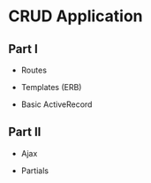 # CRUD Application

## Part I

* Routes

* Templates (ERB)

* Basic ActiveRecord

## Part II

* Ajax

* Partials